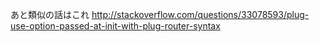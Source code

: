 あと類似の話はこれ
http://stackoverflow.com/questions/33078593/plug-use-option-passed-at-init-with-plug-router-syntax
